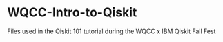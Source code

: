 # WQCC-Intro-to-Qiskit
Files used in the Qiskit 101 tutorial during the WQCC x IBM Qiskit Fall Fest
